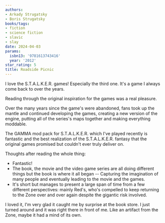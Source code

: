 ```yaml
---
authors:
- Arkady Strugatsky
- Boris Strugatsky
books/tags:
- fiction
- science fiction
- slavic
- slay
date: 2024-04-03
params:
  isbn13: '9781613743416'
  year: '2012'
star_rating: 5
title: Roadside Picnic
---
```


I love the S.T.A.L.K.E.R. games! Especially the third one. It's a game I always
come back to over the years.

Reading through the original inspiration for the games was a real pleasure.

<!--more-->

Over the many years since the game's were abandoned, fans took up the mantle and
continued developing the games, creating a new version of the engine, putting
all of the series's maps together and making everything moddable.

The GAMMA mod pack for S.T.A.L.K.E.R. which I've played recently is fantastic
and the best realization of the S.T.A.L.K.E.R. fantasy that the original games
promised but couldn't ever truly deliver on.

Thoughts after reading the whole thing:

- Fantastic!
- The book, the movie and the video game series are all doing different things
  but the book is where it all began -- Capturing the imagination of many people
  and eventually leading to the movie and the games.
- It's short but manages to present a large span of time from a few different
  perspectives: mainly Red's, who's compelled to keep returning to the Zone over
  and over again despite the gigantic risk involved.

I loved it, I'm very glad it caught me by surprise at the book store. I just
turned around and it was right there in front of me. Like an artifact from the
Zone, maybe it had a mind of its own.